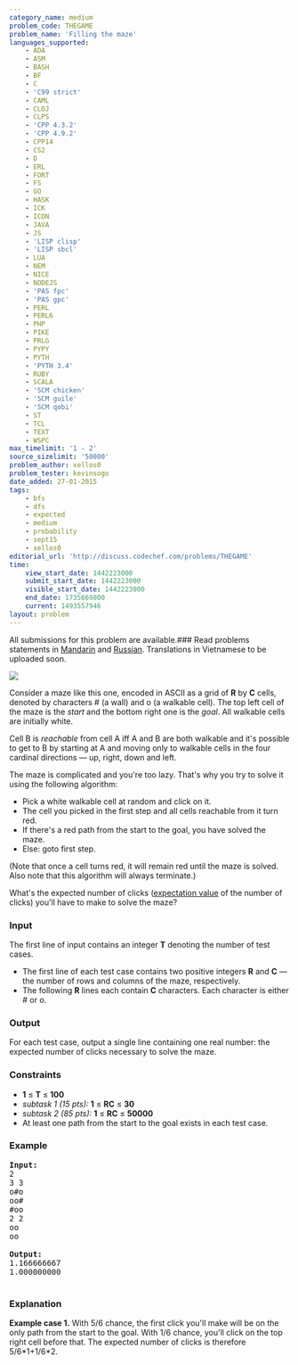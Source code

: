 ```yaml
---
category_name: medium
problem_code: THEGAME
problem_name: 'Filling the maze'
languages_supported:
    - ADA
    - ASM
    - BASH
    - BF
    - C
    - 'C99 strict'
    - CAML
    - CLOJ
    - CLPS
    - 'CPP 4.3.2'
    - 'CPP 4.9.2'
    - CPP14
    - CS2
    - D
    - ERL
    - FORT
    - FS
    - GO
    - HASK
    - ICK
    - ICON
    - JAVA
    - JS
    - 'LISP clisp'
    - 'LISP sbcl'
    - LUA
    - NEM
    - NICE
    - NODEJS
    - 'PAS fpc'
    - 'PAS gpc'
    - PERL
    - PERL6
    - PHP
    - PIKE
    - PRLG
    - PYPY
    - PYTH
    - 'PYTH 3.4'
    - RUBY
    - SCALA
    - 'SCM chicken'
    - 'SCM guile'
    - 'SCM qobi'
    - ST
    - TCL
    - TEXT
    - WSPC
max_timelimit: '1 - 2'
source_sizelimit: '50000'
problem_author: xellos0
problem_tester: kevinsogo
date_added: 27-01-2015
tags:
    - bfs
    - dfs
    - expected
    - medium
    - probability
    - sept15
    - xellos0
editorial_url: 'http://discuss.codechef.com/problems/THEGAME'
time:
    view_start_date: 1442223000
    submit_start_date: 1442223000
    visible_start_date: 1442223000
    end_date: 1735669800
    current: 1493557946
layout: problem
---
```

All submissions for this problem are available.###  Read problems statements in [Mandarin](http://www.codechef.com/download/translated/SEPT15/mandarin/THEGAME.pdf) and [Russian](http://www.codechef.com/download/translated/SEPT15/russian/THEGAME.pdf). Translations in Vietnamese to be uploaded soon.

![](https://s3.amazonaws.com/codechef_shared/download/SEPT15/THEGAME.jpg)

Consider a maze like this one, encoded in ASCII as a grid of **R** by **C** cells, denoted by characters \# (a wall) and o (a walkable cell). The top left cell of the maze is the *start* and the bottom right one is the *goal*. All walkable cells are initially white.

Cell B is *reachable* from cell A iff A and B are both walkable and it's possible to get to B by starting at A and moving only to walkable cells in the four cardinal directions — up, right, down and left.

The maze is complicated and you're too lazy. That's why you try to solve it using the following algorithm:

- Pick a white walkable cell at random and click on it.
- The cell you picked in the first step and all cells reachable from it turn red.
- If there's a red path from the start to the goal, you have solved the maze.
- Else: goto first step.

(Note that once a cell turns red, it will remain red until the maze is solved. Also note that this algorithm will always terminate.)

What's the expected number of clicks ([expectation value](http://mathworld.wolfram.com/ExpectationValue.html) of the number of clicks) you'll have to make to solve the maze?

### Input

The first line of input contains an integer **T** denoting the number of test cases.

- The first line of each test case contains two positive integers **R** and **C** — the number of rows and columns of the maze, respectively.
- The following **R** lines each contain **C** characters. Each character is either \# or o.

### Output

For each test case, output a single line containing one real number: the expected number of clicks necessary to solve the maze.

### Constraints

- **1** ≤ **T** ≤ **100**
- *subtask 1 (15 pts):* **1** ≤ **RC** ≤ **30**
- *subtask 2 (85 pts):* **1** ≤ **RC** ≤ **50000**
- At least one path from the start to the goal exists in each test case.

### Example

<pre><b>Input:</b>
2
3 3
o#o
oo#
#oo
2 2
oo
oo

<b>Output:</b>
1.166666667
1.000000000

</pre>
### Explanation

**Example case 1.** With 5/6 chance, the first click you'll make will be on the only path from the start to the goal. With 1/6 chance, you'll click on the top right cell before that. The expected number of clicks is therefore 5/6\*1+1/6\*2.
